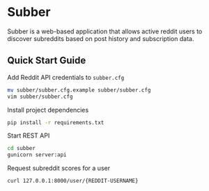 # Subber
Subber is a web-based application that allows active reddit users to discover subreddits based on post history and subscription data.

## Quick Start Guide
Add Reddit API credentials to `subber.cfg`
```bash
mv subber/subber.cfg.example subber/subber.cfg
vim subber/subber.cfg
```

Install project dependencies
```bash
pip install -r requirements.txt
```

Start REST API
```bash
cd subber
gunicorn server:api
```

Request subreddit scores for a user
```bash
curl 127.0.0.1:8000/user/{REDDIT-USERNAME}
```
